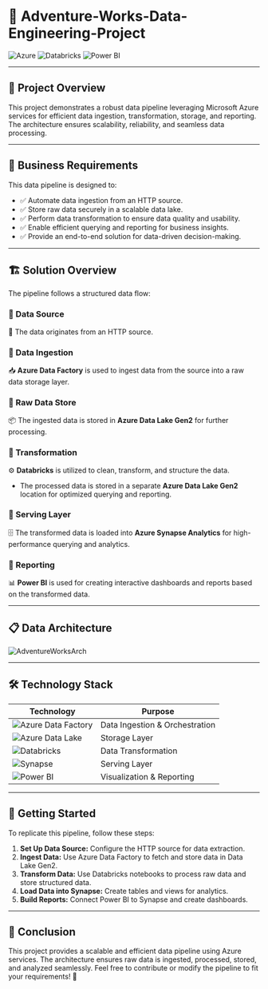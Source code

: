 # 🚀 Adventure-Works-Data-Engineering-Project
![Azure](https://img.shields.io/badge/Microsoft%20Azure-0089D6?style=for-the-badge&logo=microsoft-azure&logoColor=white)
![Databricks](https://img.shields.io/badge/Databricks-FF3621?style=for-the-badge&logo=databricks&logoColor=white)
![Power BI](https://img.shields.io/badge/Power%20BI-F2C811?style=for-the-badge&logo=power-bi&logoColor=black)

---

## 📌 Project Overview
This project demonstrates a robust data pipeline leveraging Microsoft Azure services for efficient data ingestion, transformation, storage, and reporting. The architecture ensures scalability, reliability, and seamless data processing.

---

## 🎯 Business Requirements
This data pipeline is designed to:
- ✅ Automate data ingestion from an HTTP source.
- ✅ Store raw data securely in a scalable data lake.
- ✅ Perform data transformation to ensure data quality and usability.
- ✅ Enable efficient querying and reporting for business insights.
- ✅ Provide an end-to-end solution for data-driven decision-making.

---

## 🏗️ Solution Overview
The pipeline follows a structured data flow:

### 🔹 Data Source
📡 The data originates from an HTTP source.

### 🔹 Data Ingestion
📥 **Azure Data Factory** is used to ingest data from the source into a raw data storage layer.

### 🔹 Raw Data Store
📦 The ingested data is stored in **Azure Data Lake Gen2** for further processing.

### 🔹 Transformation
⚙️ **Databricks** is utilized to clean, transform, and structure the data.
- The processed data is stored in a separate **Azure Data Lake Gen2** location for optimized querying and reporting.

### 🔹 Serving Layer
🗄️ The transformed data is loaded into **Azure Synapse Analytics** for high-performance querying and analytics.

### 🔹 Reporting
📊 **Power BI** is used for creating interactive dashboards and reports based on the transformed data.

---
## 📋 Data Architecture
![AdventureWorksArch](https://github.com/user-attachments/assets/9260225e-9bde-4abf-850d-4641cdf8b1e2)


---

## 🛠️ Technology Stack
| Technology       | Purpose                   |
|-----------------|---------------------------|
| ![Azure Data Factory](https://img.shields.io/badge/Azure%20Data%20Factory-0089D6?style=flat&logo=microsoft-azure&logoColor=white) | Data Ingestion & Orchestration |
| ![Azure Data Lake](https://img.shields.io/badge/Azure%20Data%20Lake-0089D6?style=flat&logo=microsoft-azure&logoColor=white) | Storage Layer |
| ![Databricks](https://img.shields.io/badge/Databricks-FF3621?style=flat&logo=databricks&logoColor=white) | Data Transformation |
| ![Synapse](https://img.shields.io/badge/Azure%20Synapse-0089D6?style=flat&logo=microsoft-azure&logoColor=white) | Serving Layer |
| ![Power BI](https://img.shields.io/badge/Power%20BI-F2C811?style=flat&logo=power-bi&logoColor=black) | Visualization & Reporting |

---

## 📝 Getting Started
To replicate this pipeline, follow these steps:

1. **Set Up Data Source:** Configure the HTTP source for data extraction.
2. **Ingest Data:** Use Azure Data Factory to fetch and store data in Data Lake Gen2.
3. **Transform Data:** Use Databricks notebooks to process raw data and store structured data.
4. **Load Data into Synapse:** Create tables and views for analytics.
5. **Build Reports:** Connect Power BI to Synapse and create dashboards.

---

## 🎯 Conclusion
This project provides a scalable and efficient data pipeline using Azure services. The architecture ensures raw data is ingested, processed, stored, and analyzed seamlessly. Feel free to contribute or modify the pipeline to fit your requirements! 🚀



